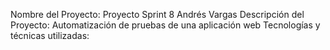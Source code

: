 Nombre del Proyecto: Proyecto Sprint 8 Andrés Vargas
Descripción del Proyecto: Automatización de pruebas de una aplicación web
Tecnologías y técnicas utilizadas: 
